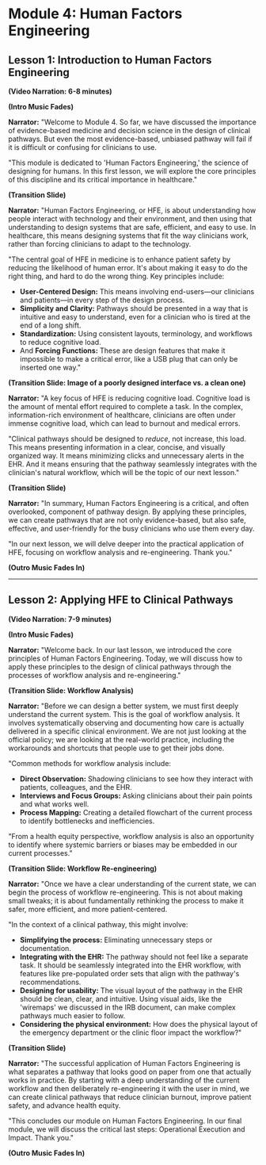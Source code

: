 # Module 4: Human Factors Engineering

## Lesson 1: Introduction to Human Factors Engineering

**(Video Narration: 6-8 minutes)**

**(Intro Music Fades)**

**Narrator:** "Welcome to Module 4. So far, we have discussed the importance of evidence-based medicine and decision science in the design of clinical pathways. But even the most evidence-based, unbiased pathway will fail if it is difficult or confusing for clinicians to use.

"This module is dedicated to 'Human Factors Engineering,' the science of designing for humans. In this first lesson, we will explore the core principles of this discipline and its critical importance in healthcare."

**(Transition Slide)**

**Narrator:** "Human Factors Engineering, or HFE, is about understanding how people interact with technology and their environment, and then using that understanding to design systems that are safe, efficient, and easy to use. In healthcare, this means designing systems that fit the way clinicians work, rather than forcing clinicians to adapt to the technology.

"The central goal of HFE in medicine is to enhance patient safety by reducing the likelihood of human error. It's about making it easy to do the right thing, and hard to do the wrong thing. Key principles include:
*   **User-Centered Design:** This means involving end-users—our clinicians and patients—in every step of the design process.
*   **Simplicity and Clarity:** Pathways should be presented in a way that is intuitive and easy to understand, even for a clinician who is tired at the end of a long shift.
*   **Standardization:** Using consistent layouts, terminology, and workflows to reduce cognitive load.
*   And **Forcing Functions:** These are design features that make it impossible to make a critical error, like a USB plug that can only be inserted one way."

**(Transition Slide: Image of a poorly designed interface vs. a clean one)**

**Narrator:** "A key focus of HFE is reducing cognitive load. Cognitive load is the amount of mental effort required to complete a task. In the complex, information-rich environment of healthcare, clinicians are often under immense cognitive load, which can lead to burnout and medical errors.

"Clinical pathways should be designed to *reduce*, not increase, this load. This means presenting information in a clear, concise, and visually organized way. It means minimizing clicks and unnecessary alerts in the EHR. And it means ensuring that the pathway seamlessly integrates with the clinician's natural workflow, which will be the topic of our next lesson."

**(Transition Slide)**

**Narrator:** "In summary, Human Factors Engineering is a critical, and often overlooked, component of pathway design. By applying these principles, we can create pathways that are not only evidence-based, but also safe, effective, and user-friendly for the busy clinicians who use them every day.

"In our next lesson, we will delve deeper into the practical application of HFE, focusing on workflow analysis and re-engineering. Thank you."

**(Outro Music Fades In)**

---

## Lesson 2: Applying HFE to Clinical Pathways

**(Video Narration: 7-9 minutes)**

**(Intro Music Fades)**

**Narrator:** "Welcome back. In our last lesson, we introduced the core principles of Human Factors Engineering. Today, we will discuss how to apply these principles to the design of clinical pathways through the processes of workflow analysis and re-engineering."

**(Transition Slide: Workflow Analysis)**

**Narrator:** "Before we can design a better system, we must first deeply understand the current system. This is the goal of workflow analysis. It involves systematically observing and documenting how care is actually delivered in a specific clinical environment. We are not just looking at the official policy; we are looking at the real-world practice, including the workarounds and shortcuts that people use to get their jobs done.

"Common methods for workflow analysis include:
*   **Direct Observation:** Shadowing clinicians to see how they interact with patients, colleagues, and the EHR.
*   **Interviews and Focus Groups:** Asking clinicians about their pain points and what works well.
*   **Process Mapping:** Creating a detailed flowchart of the current process to identify bottlenecks and inefficiencies.

"From a health equity perspective, workflow analysis is also an opportunity to identify where systemic barriers or biases may be embedded in our current processes."

**(Transition Slide: Workflow Re-engineering)**

**Narrator:** "Once we have a clear understanding of the current state, we can begin the process of workflow re-engineering. This is not about making small tweaks; it is about fundamentally rethinking the process to make it safer, more efficient, and more patient-centered.

"In the context of a clinical pathway, this might involve:
*   **Simplifying the process:** Eliminating unnecessary steps or documentation.
*   **Integrating with the EHR:** The pathway should not feel like a separate task. It should be seamlessly integrated into the EHR workflow, with features like pre-populated order sets that align with the pathway's recommendations.
*   **Designing for usability:** The visual layout of the pathway in the EHR should be clean, clear, and intuitive. Using visual aids, like the 'wiremaps' we discussed in the IRB document, can make complex pathways much easier to follow.
*   **Considering the physical environment:** How does the physical layout of the emergency department or the clinic floor impact the workflow?"

**(Transition Slide)**

**Narrator:** "The successful application of Human Factors Engineering is what separates a pathway that looks good on paper from one that actually works in practice. By starting with a deep understanding of the current workflow and then deliberately re-engineering it with the user in mind, we can create clinical pathways that reduce clinician burnout, improve patient safety, and advance health equity.

"This concludes our module on Human Factors Engineering. In our final module, we will discuss the critical last steps: Operational Execution and Impact. Thank you."

**(Outro Music Fades In)**
